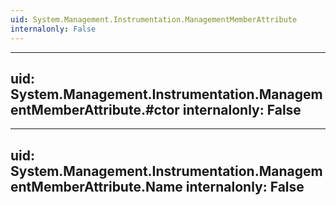 ```yaml
---
uid: System.Management.Instrumentation.ManagementMemberAttribute
internalonly: False
---
```


---
uid: System.Management.Instrumentation.ManagementMemberAttribute.#ctor
internalonly: False
---

---
uid: System.Management.Instrumentation.ManagementMemberAttribute.Name
internalonly: False
---
